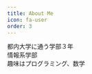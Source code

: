 ```yaml
---
title: About Me
icon: fa-user
order: 3
---
```


都内大学に通う学部３年  
情報系学部  
趣味はプログラミング、数学  

<!--
<script type="text/javascript" src="assets/js/processing.js"></script>
 <canvas data-processing-sources="assets/processing/circle_1/circle_1.pde"></canvas>
 -->